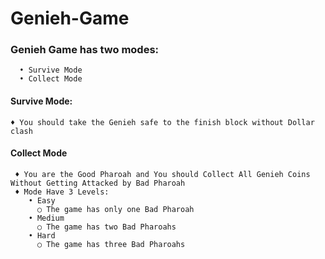 # Genieh-Game
### Genieh Game has two modes: 
      • Survive Mode
      • Collect Mode

#### Survive Mode:

    ♦ You should take the Genieh safe to the finish block without Dollar clash


#### Collect Mode 

     ♦ You are the Good Pharoah and You should Collect All Genieh Coins Without Getting Attacked by Bad Pharoah
     ♦ Mode Have 3 Levels:
        • Easy
          ○ The game has only one Bad Pharoah
        • Medium
          ○ The game has two Bad Pharoahs
        • Hard
          ○ The game has three Bad Pharoahs
